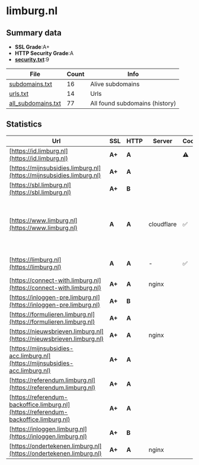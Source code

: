 

# limburg.nl
## Summary data


 - **SSL Grade**:A+
 - **HTTP Security Grade**:A
 - **[security.txt](https://www.digitaleoverheid.nl/nieuws/standaard-security-txt-nu-verplicht-voor-overheid/)**:9


| File       | Count | Info |
|------------|-------|------|
|[subdomains.txt](/data/limburg.nl/subdomains.txt)|16|Alive subdomains|
|[urls.txt](/data/limburg.nl/urls.txt)|14|Urls|
|[all_subdomains.txt](/data/limburg.nl/all_subdomains.txt)|77|All found subdomains (history)|


## Statistics


| Url | SSL | HTTP | Server | Cookie | HSTS | CORS | CTO | CSP | XFO | XXP | RP |FP| Tech |Title |
|--------|-------|-------|------|------|------|------|------|------|------|------|------|------|------|------|
|[https://id.limburg.nl](https://id.limburg.nl)| **A+**| **A**||:warning: |:white_check_mark: | | | :white_check_mark:| :white_check_mark: | :white_check_mark: | :white_check_mark: | :white_check_mark: |HSTS|302 Found|
|[https://mijnsubsidies.limburg.nl](https://mijnsubsidies.limburg.nl)| **A+**| **A**|| |:white_check_mark: | | | :white_check_mark:| :white_check_mark: | :white_check_mark: | :white_check_mark: | |HSTS|ClientPortal|
|[https://sbl.limburg.nl](https://sbl.limburg.nl)| **A+**| **B**|| |:white_check_mark: | | | | | | :white_check_mark: | |HSTS||
|[https://www.limburg.nl](https://www.limburg.nl)| **A**| **A**|cloudflare|:white_check_mark: |:white_check_mark: | | | :white_check_mark:| :white_check_mark: | :white_check_mark: | :white_check_mark: | |Cloudflare Cloudflare Bot Management HSTS Microsoft ASP.NET:-|Home - Provincie...|
|[https://limburg.nl](https://limburg.nl)| **A**| **A**|-|:white_check_mark: |:white_check_mark: | | | :white_check_mark:| :white_check_mark: | :white_check_mark: | :white_check_mark: | |HSTS Microsoft ASP.NET:-|Object moved|
|[https://connect-with.limburg.nl](https://connect-with.limburg.nl)| **A+**| **A**|nginx| |:white_check_mark: | | |:warning: | :white_check_mark: | | :white_check_mark: | |HSTS Nginx|Document Moved|
|[https://inloggen-pre.limburg.nl](https://inloggen-pre.limburg.nl)| **A+**| **B**|| |:white_check_mark: | | | | | | :white_check_mark: | |HSTS||
|[https://formulieren.limburg.nl](https://formulieren.limburg.nl)| **A+**| **A**|| |:white_check_mark: | | |:warning: | | | :white_check_mark: | |HSTS|Object moved|
|[https://nieuwsbrieven.limburg.nl](https://nieuwsbrieven.limburg.nl)| **A+**| **A**|nginx| |:white_check_mark: | | | | :white_check_mark: | :white_check_mark: | :white_check_mark: | |HSTS Nginx|Found|
|[https://mijnsubsidies-acc.limburg.nl](https://mijnsubsidies-acc.limburg.nl)| **A+**| **A**|| |:white_check_mark: | | | :white_check_mark:| :white_check_mark: | :white_check_mark: | :white_check_mark: | |HSTS|ClientPortal|
|[https://referendum.limburg.nl](https://referendum.limburg.nl)| **A+**| **A**|| |:white_check_mark: | | | :white_check_mark:| :white_check_mark: | :white_check_mark: | :white_check_mark: | |HSTS|ClientPortal|
|[https://referendum-backoffice.limburg.nl](https://referendum-backoffice.limburg.nl)| **A+**| **A**|| |:white_check_mark: | | | | :white_check_mark: | :white_check_mark: | :white_check_mark: | |HSTS|ReferendumBackof...|
|[https://inloggen.limburg.nl](https://inloggen.limburg.nl)| **A+**| **B**|| |:white_check_mark: | | | | | | :white_check_mark: | |HSTS||
|[https://ondertekenen.limburg.nl](https://ondertekenen.limburg.nl)| **A+**| **A**|nginx| |:white_check_mark: | | |:warning: | :white_check_mark: | | :white_check_mark: | |HSTS Nginx||

